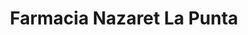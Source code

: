 ---
title: "Farmacia Nazaret La Punta"
url: /valencia/farmacia-nazaret-la-punta/
shop: suministros médicos
---